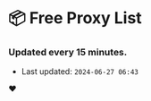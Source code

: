 # :package: Free Proxy List
### Updated every 15 minutes.

- Last updated: `2024-06-27 06:43`

:heart:
